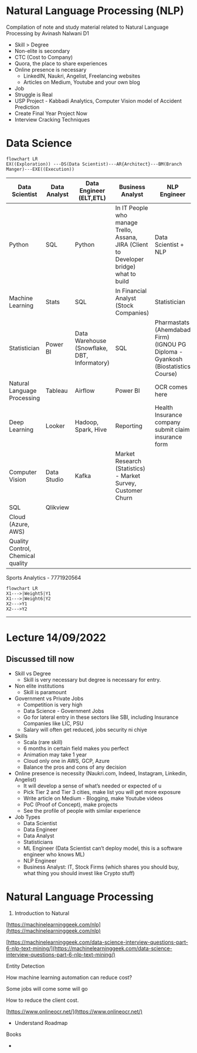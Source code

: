 # Natural Language Processing (NLP)
Compilation of note and study material related to Natural Language Processing by Avinash Nalwani
D1
- Skill > Degree
- Non-elite is secondary
- CTC (Cost to Company)
- Quora, the place to share experiences
- Online presence is necessary
    - LinkedIN, Naukri, Angelist, Freelancing websites
    - Articles on Medium, Youtube and your own blog
- Job
- Struggle is Real
- USP Project - Kabbadi Analytics, Computer Vision model of Accident Prediction
- Create Final Year Project Now
- Interview Cracking Techniques

# Data Science

```mermaid
flowchart LR
EX((Exploration)) ---DS(Data Scientist)---AR{Architect}---BM(Branch Manger)---EXE((Execution))
```

| Data Scientist | Data Analyst | Data Engineer (ELT,ETL) | Business Analyst | NLP Engineer | ML Engineer | Statistician |
| --- | --- | --- | --- | --- | --- | --- |
| Python | SQL | Python | In IT People who manage Trello, Assana, JIRA (Client to Developer bridge) what to build | Data Scientist + NLP | Software Engineer who knows ML  | Stats (Nupek company in Ahembabad works on SAS which is a paid version of statistic tool like R. |
| Machine Learning | Stats | SQL | In Financial Analyst (Stock Companies) | Statistician |  |  |
| Statistician | Power BI | Data Warehouse (Snowflake, DBT, Informatory) | SQL | Pharmastats (Ahemdabad Firm) (IGNOU PG Diploma - Gyankosh (Biostatistics Course) |  |  |
| Natural Language Processing | Tableau | Airflow | Power BI | OCR comes here |  |  |
| Deep Learning  | Looker | Hadoop, Spark, Hive | Reporting | Health Insurance company submit claim insurance form |  |  |
| Computer Vision | Data Studio | Kafka | Market Research (Statistics) - Market Survey, Customer Churn |  |  |  |
| SQL | Qlikview |  |  |  |  |  |
| Cloud (Azure, AWS) |  |  |  |  |  |  |
| Quality Control, Chemical quality |  |  |  |  |  |  |

Sports Analytics - 7771920564

```mermaid
flowchart LR
X1--->|Weight5|Y1
X1--->|Weight6|Y2
X2--->Y1
X2--->Y2
```

---

# Lecture 14/09/2022

## Discussed till now

- Skill vs Degree
    - Skill is very necessary but degree is necessary for entry.
- Non elite institutions
    - Skill is paramount
- Government vs Private Jobs
    - Competition is very high
    - Data Science - Government Jobs
    - Go for lateral entry in these sectors like SBI, including Insurance Companies like LIC, PSU
    - Salary will often get reduced, jobs security ni chiye
- Skills
    - Scala (rare skill)
    - 6 months in certain field makes you perfect
    - Animation may take 1 year
    - Cloud only one in AWS, GCP, Azure
    - Balance the pros and cons of any decision
- Online presence is necessity (Naukri.com, Indeed, Instagram, Linkedin, Angelist)
    - It will develop a sense of what’s needed or expected of u
    - Pick Tier 2 and Tier 3 cities, make list you will get more exposure
    - Write article on Medium - Blogging, make Youtube videos
    - PoC (Proof of Concept), make projects
    - See the profile of people with similar experience
- Job Types
    - Data Scientist
    - Data Engineer
    - Data Analyst
    - Statisticians
    - ML Engineer (Data Scientist can’t deploy model, this is a software engineer who knows ML)
    - NLP Engineer
    - Business Analyst: IT, Stock Firms (which shares you should buy, what thing you should invest like Crypto stuff)

# Natural Language Processing

1. Introduction to Natural 

[https://machinelearninggeek.com/nlp](https://machinelearninggeek.com/nlp)

[https://machinelearninggeek.com/data-science-interview-questions-part-6-nlp-text-mining/](https://machinelearninggeek.com/data-science-interview-questions-part-6-nlp-text-mining/)

Entity Detection

How machine learning automation can reduce cost?

Some jobs will come some will go

How to reduce the client cost.

[https://www.onlineocr.net/](https://www.onlineocr.net/)

- Understand Roadmap

Books

-
